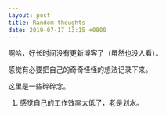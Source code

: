 ```yaml
---
layout: post
title: Random thoughts
date: 2019-07-17 13:15 +0800
---
```


啊哈，好长时间没有更新博客了（虽然也没人看）。

感觉有必要把自己的奇奇怪怪的想法记录下来。

这里是一些碎碎念。

1. 感觉自己的工作效率太低了，老是划水。

